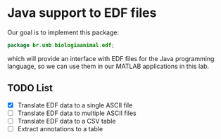 # Java support to EDF files

Our goal is to implement this package:

``` java
package br.unb.biologiaanimal.edf;
```

which will provide an interface with EDF files for the Java programming language, so we can use them in our MATLAB applications in this lab.


TODO List
---------

- [x] Translate EDF data to a single ASCII file
- [ ] Translate EDF data to multiple ASCII files
- [ ] Translate EDF data to a CSV table
- [ ] Extract annotations to a table

